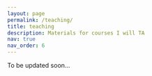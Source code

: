```yaml
---
layout: page
permalink: /teaching/
title: teaching
description: Materials for courses I will TA
nav: true
nav_order: 6
---
```


To be updated soon...
